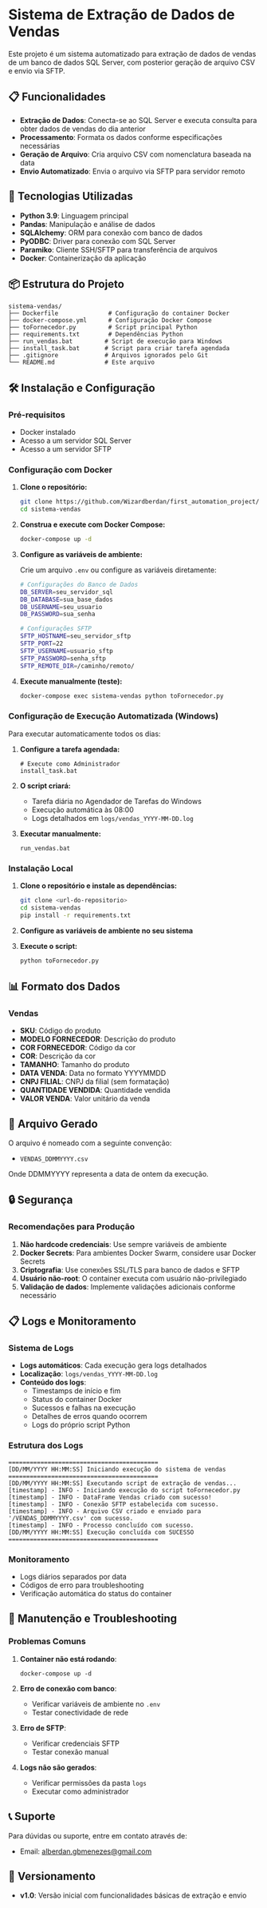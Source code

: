 # Sistema de Extração de Dados de Vendas

Este projeto é um sistema automatizado para extração de dados de vendas de um banco de dados SQL Server, com posterior geração de arquivo CSV e envio via SFTP.

## 📋 Funcionalidades

- **Extração de Dados**: Conecta-se ao SQL Server e executa consulta para obter dados de vendas do dia anterior
- **Processamento**: Formata os dados conforme especificações necessárias
- **Geração de Arquivo**: Cria arquivo CSV com nomenclatura baseada na data
- **Envio Automatizado**: Envia o arquivo via SFTP para servidor remoto

## 🚀 Tecnologias Utilizadas

- **Python 3.9**: Linguagem principal
- **Pandas**: Manipulação e análise de dados
- **SQLAlchemy**: ORM para conexão com banco de dados
- **PyODBC**: Driver para conexão com SQL Server
- **Paramiko**: Cliente SSH/SFTP para transferência de arquivos
- **Docker**: Containerização da aplicação

## 📦 Estrutura do Projeto

```
sistema-vendas/
├── Dockerfile              # Configuração do container Docker
├── docker-compose.yml      # Configuração Docker Compose
├── toFornecedor.py         # Script principal Python
├── requirements.txt        # Dependências Python
├── run_vendas.bat         # Script de execução para Windows
├── install_task.bat       # Script para criar tarefa agendada
├── .gitignore             # Arquivos ignorados pelo Git
└── README.md              # Este arquivo
```

## 🛠️ Instalação e Configuração

### Pré-requisitos

- Docker instalado
- Acesso a um servidor SQL Server
- Acesso a um servidor SFTP

### Configuração com Docker

1. **Clone o repositório:**
   ```bash
   git clone https://github.com/Wizardberdan/first_automation_project/tree/main
   cd sistema-vendas
   ```

2. **Construa e execute com Docker Compose:**
   ```bash
   docker-compose up -d
   ```

3. **Configure as variáveis de ambiente:**
   
   Crie um arquivo `.env` ou configure as variáveis diretamente:
   ```bash
   # Configurações do Banco de Dados
   DB_SERVER=seu_servidor_sql
   DB_DATABASE=sua_base_dados
   DB_USERNAME=seu_usuario
   DB_PASSWORD=sua_senha
   
   # Configurações SFTP
   SFTP_HOSTNAME=seu_servidor_sftp
   SFTP_PORT=22
   SFTP_USERNAME=usuario_sftp
   SFTP_PASSWORD=senha_sftp
   SFTP_REMOTE_DIR=/caminho/remoto/
   ```

4. **Execute manualmente (teste):**
   ```bash
   docker-compose exec sistema-vendas python toFornecedor.py
   ```

### Configuração de Execução Automatizada (Windows)

Para executar automaticamente todos os dias:

1. **Configure a tarefa agendada:**
   ```batch
   # Execute como Administrador
   install_task.bat
   ```

2. **O script criará:**
   - Tarefa diária no Agendador de Tarefas do Windows
   - Execução automática às 08:00
   - Logs detalhados em `logs/vendas_YYYY-MM-DD.log`

3. **Executar manualmente:**
   ```batch
   run_vendas.bat
   ```

### Instalação Local

1. **Clone o repositório e instale as dependências:**
   ```bash
   git clone <url-do-repositorio>
   cd sistema-vendas
   pip install -r requirements.txt
   ```

2. **Configure as variáveis de ambiente no seu sistema**

3. **Execute o script:**
   ```bash
   python toFornecedor.py
   ```

## 📊 Formato dos Dados

### Vendas
- **SKU**: Código do produto
- **MODELO FORNECEDOR**: Descrição do produto
- **COR FORNECEDOR**: Código da cor
- **COR**: Descrição da cor
- **TAMANHO**: Tamanho do produto
- **DATA VENDA**: Data no formato YYYYMMDD
- **CNPJ FILIAL**: CNPJ da filial (sem formatação)
- **QUANTIDADE VENDIDA**: Quantidade vendida
- **VALOR VENDA**: Valor unitário da venda

## 📝 Arquivo Gerado

O arquivo é nomeado com a seguinte convenção:
- `VENDAS_DDMMYYYY.csv`

Onde DDMMYYYY representa a data de ontem da execução.

## 🔒 Segurança

### Recomendações para Produção

1. **Não hardcode credenciais**: Use sempre variáveis de ambiente
2. **Docker Secrets**: Para ambientes Docker Swarm, considere usar Docker Secrets
3. **Criptografia**: Use conexões SSL/TLS para banco de dados e SFTP
4. **Usuário não-root**: O container executa com usuário não-privilegiado
5. **Validação de dados**: Implemente validações adicionais conforme necessário

## 📋 Logs e Monitoramento

### Sistema de Logs
- **Logs automáticos**: Cada execução gera logs detalhados
- **Localização**: `logs/vendas_YYYY-MM-DD.log`
- **Conteúdo dos logs**:
  - Timestamps de início e fim
  - Status do container Docker
  - Sucessos e falhas na execução
  - Detalhes de erros quando ocorrem
  - Logs do próprio script Python

### Estrutura dos Logs
```
==========================================
[DD/MM/YYYY HH:MM:SS] Iniciando execução do sistema de vendas
==========================================
[DD/MM/YYYY HH:MM:SS] Executando script de extração de vendas...
[timestamp] - INFO - Iniciando execução do script toFornecedor.py
[timestamp] - INFO - DataFrame Vendas criado com sucesso!
[timestamp] - INFO - Conexão SFTP estabelecida com sucesso.
[timestamp] - INFO - Arquivo CSV criado e enviado para '/VENDAS_DDMMYYYY.csv' com sucesso.
[timestamp] - INFO - Processo concluído com sucesso.
[DD/MM/YYYY HH:MM:SS] Execução concluída com SUCESSO
==========================================
```

### Monitoramento
- Logs diários separados por data
- Códigos de erro para troubleshooting
- Verificação automática do status do container

## 🔧 Manutenção e Troubleshooting

### Problemas Comuns

1. **Container não está rodando**:
   ```batch
   docker-compose up -d
   ```

2. **Erro de conexão com banco**:
   - Verificar variáveis de ambiente no `.env`
   - Testar conectividade de rede

3. **Erro de SFTP**:
   - Verificar credenciais SFTP
   - Testar conexão manual

4. **Logs não são gerados**:
   - Verificar permissões da pasta `logs`
   - Executar como administrador

## 📞 Suporte

Para dúvidas ou suporte, entre em contato através de:
- Email: alberdan.gbmenezes@gmail.com

## 🔄 Versionamento

- **v1.0**: Versão inicial com funcionalidades básicas de extração e envio
